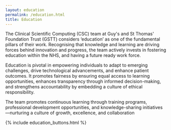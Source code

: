 ```yaml
---
layout: education
permalink: /education.html
title: Education
---
```

The Clinical Scientific Computing (CSC) team at Guy's and St Thomas' Foundation Trust (GSTT) considers ‘education’ as one of the fundamental pillars of their work. Recognising that knowledge and learning are driving forces behind innovation and progress, the team actively invests in fostering education within the NHS, and having a future ready work force.

Education is pivotal in empowering individuals to adapt to emerging challenges, drive technological advancements, and enhance patient outcomes. It promotes fairness by ensuring equal access to learning opportunities, enhances transparency through informed decision-making, and strengthens accountability by embedding a culture of ethical responsibility.

The team promotes continuous learning through training programs, professional development opportunities, and knowledge-sharing initiatives—nurturing a culture of growth, excellence, and collaboration

{% include education_buttons.html %}

